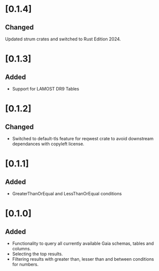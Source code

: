 # [0.1.4]

## Changed
Updated strum crates and switched to Rust Edition 2024.

# [0.1.3]

## Added
- Support for LAMOST DR9 Tables

# [0.1.2]

## Changed
- Switched to default-tls feature for reqwest crate to avoid downstream dependances with copyleft license.

# [0.1.1]

## Added
- GreaterThanOrEqual and LessThanOrEqual conditions

# [0.1.0]

## Added
- Functionality to query all currently available Gaia schemas, tables and columns.
- Selecting the top results.
- Filtering results with greater than, lesser than and between conditions for numbers.

